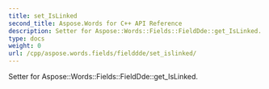 ```yaml
---
title: set_IsLinked
second_title: Aspose.Words for C++ API Reference
description: Setter for Aspose::Words::Fields::FieldDde::get_IsLinked. 
type: docs
weight: 0
url: /cpp/aspose.words.fields/fielddde/set_islinked/
---
```


Setter for Aspose::Words::Fields::FieldDde::get_IsLinked. 

